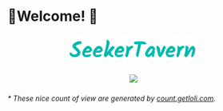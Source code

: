 # 🌠Welcome! 👋

<div align=center>
  
![](https://github.com/SeekerTavern/.github/blob/main/profile/logo.png)
  
</div>


<div align=center>
  
![](https://count.getloli.com/get/@SeekerTavern?theme=asoul)

</div>

<h6>* These nice count of view are generated by <a href="https://count.getloli.com/">count.getloli.com</a>.</h6>
